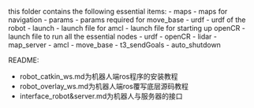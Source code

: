 this folder contains the following essential items:
	- maps          - maps for navigation
        - params        - params required for move_base
        - urdf          - urdf of the robot
        - launch        - launch file for amcl
                        - launch file for starting up openCR
                        - launch file to run all the essential nodes
				- urdf
                                - openCR
                                - lidar
                                - map_server
                                - amcl
                                - move_base
                                - t3_sendGoals
                                - auto_shutdown

README:
- robot_catkin_ws.md为机器人端ros程序的安装教程
- robot_overlay_ws.md为机器人端ros覆写底层源码教程
- interface_robot&server.md为机器人与服务器的接口


